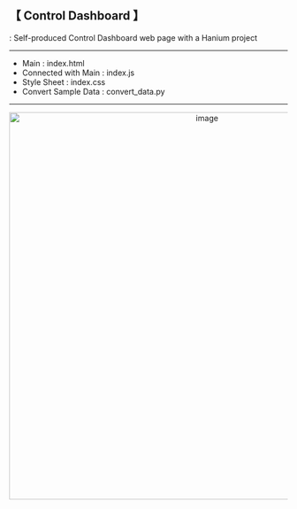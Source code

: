 <h2>【 Control Dashboard 】</h2>

: Self-produced Control Dashboard web page with a Hanium project

---
* Main : index.html
* Connected with Main : index.js
* Style Sheet : index.css
* Convert Sample Data : convert_data.py
---


<div align="center">
<img width="700" alt="image" src="https://user-images.githubusercontent.com/89649741/186711460-95ce073d-88a2-4c49-a165-ae91ed539e97.png" >
</div>

